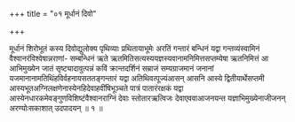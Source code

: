+++
title = "०१ मूर्धानं दिवो"

+++

मूर्धानं शिरोभूतं कस्य दिवोद्युलोक्य पृथिव्याः प्रथितायाभूमेः अरतिं गन्तारं बन्धिनं यद्वा गन्तव्यंस्वामिनं वैश्वानरंविश्वेषान्नराणां- सम्बन्धिनं ऋते ऋतमितिसत्यस्ययज्ञस्यवानामनिमित्तसप्तम्येषा ऋतनिमित्तं आ आभिमुख्येन जातं सृष्ट्यादावुत्पन्नं कविं क्रान्तदर्शिनं सम्राजं सम्यग्राजमानं जनानां यजमानानामतिथिंहविर्वहनायसततङ्गन्तारं यद्वा अतिथिवत्पूज्यंआसन् आसनि आस्ये द्वितीयार्थेसप्तमी आस्यभूतअग्निलक्षणेनास्येनहिदेवाहवींषिभूञ्चते पात्रं पातारंरक्षकं यद्वा आस्येनधारकमेवङ्गुणविशिष्टंवैश्वानराग्निं देवाः स्तोतारऋत्विजः देवाएववाआजनयन्त यज्ञाभिमुख्येनाजीजनन् अरण्योःसकाशात् उदपादयन् ॥ १ ॥